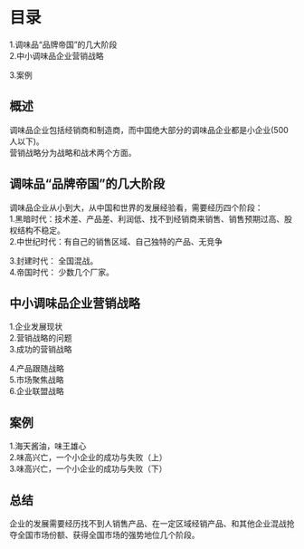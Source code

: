 # 目录
1.调味品“品牌帝国”的几大阶段      
2.中小调味品企业营销战略  
  
3.案例    

## 概述
调味品企业包括经销商和制造商，而中国绝大部分的调味品企业都是小企业(500人以下)。   
营销战略分为战略和战术两个方面。   

## 调味品“品牌帝国”的几大阶段 
调味品企业从小到大，从中国和世界的发展经验看，需要经历四个阶段：   
1.黑暗时代：技术差、产品差、利润低、找不到经销商来销售、销售预期过高、股权结构不稳定。   
2.中世纪时代：有自己的销售区域、自己独特的产品、无竞争   

3.封建时代： 全国混战。   
4.帝国时代： 少数几个厂家。  
## 中小调味品企业营销战略
1.企业发展现状   
2.营销战略的问题   
3.成功的营销战略   

4.产品跟随战略   
5.市场聚焦战略   
6.企业联盟战略   

## 案例
1.海天酱油，味王雄心   
2.味高兴亡，一个小企业的成功与失败（上）   
3.味高兴亡，一个小企业的成功与失败（下）   

## 总结
企业的发展需要经历找不到人销售产品、在一定区域经销产品、和其他企业混战抢夺全国市场份额、获得全国市场的强势地位几个阶段。
